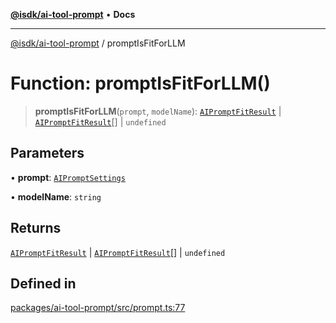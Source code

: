[**@isdk/ai-tool-prompt**](../README.md) • **Docs**

***

[@isdk/ai-tool-prompt](../globals.md) / promptIsFitForLLM

# Function: promptIsFitForLLM()

> **promptIsFitForLLM**(`prompt`, `modelName`): [`AIPromptFitResult`](../type-aliases/AIPromptFitResult.md) \| [`AIPromptFitResult`](../type-aliases/AIPromptFitResult.md)[] \| `undefined`

## Parameters

• **prompt**: [`AIPromptSettings`](../interfaces/AIPromptSettings.md)

• **modelName**: `string`

## Returns

[`AIPromptFitResult`](../type-aliases/AIPromptFitResult.md) \| [`AIPromptFitResult`](../type-aliases/AIPromptFitResult.md)[] \| `undefined`

## Defined in

[packages/ai-tool-prompt/src/prompt.ts:77](https://github.com/isdk/ai-tool-prompt.js/blob/56ba47e7448def48d7081eb98dbdd2995e67a298/src/prompt.ts#L77)
